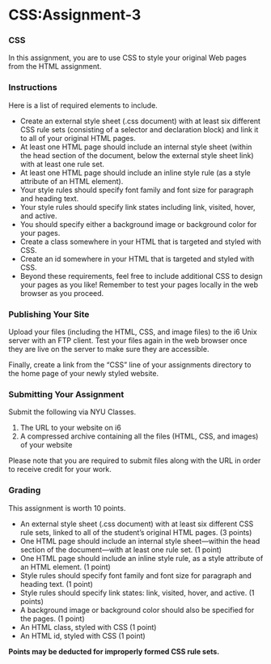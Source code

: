 # CSS:Assignment-3

### CSS

In this assignment, you are to use CSS to style your original Web pages from the HTML assignment.

### Instructions

Here is a list of required elements to include.

- Create an external style sheet (.css document) with at least six different CSS rule sets (consisting of a selector and declaration block) and link it to all of your original HTML pages.
- At least one HTML page should include an internal style sheet (within the head section of the document, below the external style sheet link) with at least one rule set.
- At least one HTML page should include an inline style rule (as a style attribute of an HTML element).
- Your style rules should specify font family and font size for paragraph and heading text.
- Your style rules should specify link states including link, visited, hover, and active.
- You should specify either a background image or background color for your pages.
- Create a class somewhere in your HTML that is targeted and styled with CSS.
- Create an id somewhere in your HTML that is targeted and styled with CSS.
- Beyond these requirements, feel free to include additional CSS to design your pages as you like! Remember to test your pages locally in the web browser as you proceed.

### Publishing Your Site

Upload your files (including the HTML, CSS, and image files) to the i6 Unix server with an FTP client. Test your files again in the web browser once they are live on the server to make sure they are accessible.

Finally, create a link from the “CSS” line of your assignments directory to the home page of your newly styled website.

### Submitting Your Assignment

Submit the following via NYU Classes. 

1. The URL to your website on i6
2. A compressed archive containing all the files (HTML, CSS, and images) of your website

Please note that you are required to submit files along with the URL in order to receive credit for your work.

### Grading

This assignment is worth 10 points.

- An external style sheet (.css document) with at least six different CSS rule sets, linked to all of the studentʼs original HTML pages. (3 points)
- One HTML page should include an internal style sheet—within the head section of the document—with at least one rule set. (1 point)
- One HTML page should include an inline style rule, as a style attribute of an HTML element. (1 point)
- Style rules should specify font family and font size for paragraph and heading text. (1 point)
- Style rules should specify link states: link, visited, hover, and active. (1 points)
- A background image or background color should also be specified for the pages. (1 point)
- An HTML class, styled with CSS (1 point)
- An HTML id, styled with CSS (1 point)

**Points may be deducted for improperly formed CSS rule sets.**
